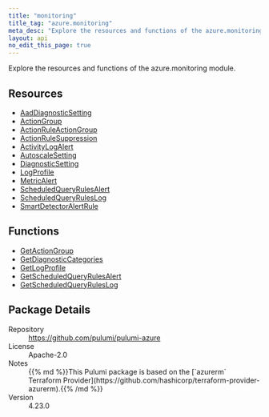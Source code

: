 ```yaml
---
title: "monitoring"
title_tag: "azure.monitoring"
meta_desc: "Explore the resources and functions of the azure.monitoring module."
layout: api
no_edit_this_page: true
---
```


<!-- WARNING: this file was generated by Pulumi Docs Generator. -->
<!-- Do not edit by hand unless you're certain you know what you are doing! -->

Explore the resources and functions of the azure.monitoring module.

<h2 id="resources">Resources</h2>
<ul class="api">
    <li><a href="aaddiagnosticsetting" title="AadDiagnosticSetting"><span class="api-symbol api-symbol--resource"></span>AadDiagnosticSetting</a></li>
    <li><a href="actiongroup" title="ActionGroup"><span class="api-symbol api-symbol--resource"></span>ActionGroup</a></li>
    <li><a href="actionruleactiongroup" title="ActionRuleActionGroup"><span class="api-symbol api-symbol--resource"></span>ActionRuleActionGroup</a></li>
    <li><a href="actionrulesuppression" title="ActionRuleSuppression"><span class="api-symbol api-symbol--resource"></span>ActionRuleSuppression</a></li>
    <li><a href="activitylogalert" title="ActivityLogAlert"><span class="api-symbol api-symbol--resource"></span>ActivityLogAlert</a></li>
    <li><a href="autoscalesetting" title="AutoscaleSetting"><span class="api-symbol api-symbol--resource"></span>AutoscaleSetting</a></li>
    <li><a href="diagnosticsetting" title="DiagnosticSetting"><span class="api-symbol api-symbol--resource"></span>DiagnosticSetting</a></li>
    <li><a href="logprofile" title="LogProfile"><span class="api-symbol api-symbol--resource"></span>LogProfile</a></li>
    <li><a href="metricalert" title="MetricAlert"><span class="api-symbol api-symbol--resource"></span>MetricAlert</a></li>
    <li><a href="scheduledqueryrulesalert" title="ScheduledQueryRulesAlert"><span class="api-symbol api-symbol--resource"></span>ScheduledQueryRulesAlert</a></li>
    <li><a href="scheduledqueryruleslog" title="ScheduledQueryRulesLog"><span class="api-symbol api-symbol--resource"></span>ScheduledQueryRulesLog</a></li>
    <li><a href="smartdetectoralertrule" title="SmartDetectorAlertRule"><span class="api-symbol api-symbol--resource"></span>SmartDetectorAlertRule</a></li>
</ul>

<h2 id="functions">Functions</h2>
<ul class="api">
    <li><a href="getactiongroup" title="GetActionGroup"><span class="api-symbol api-symbol--function"></span>GetActionGroup</a></li>
    <li><a href="getdiagnosticcategories" title="GetDiagnosticCategories"><span class="api-symbol api-symbol--function"></span>GetDiagnosticCategories</a></li>
    <li><a href="getlogprofile" title="GetLogProfile"><span class="api-symbol api-symbol--function"></span>GetLogProfile</a></li>
    <li><a href="getscheduledqueryrulesalert" title="GetScheduledQueryRulesAlert"><span class="api-symbol api-symbol--function"></span>GetScheduledQueryRulesAlert</a></li>
    <li><a href="getscheduledqueryruleslog" title="GetScheduledQueryRulesLog"><span class="api-symbol api-symbol--function"></span>GetScheduledQueryRulesLog</a></li>
</ul>

<h2 id="package-details">Package Details</h2>
<dl class="package-details">
	<dt>Repository</dt>
	<dd><a href="https://github.com/pulumi/pulumi-azure">https://github.com/pulumi/pulumi-azure</a></dd>
	<dt>License</dt>
	<dd>Apache-2.0</dd>
	<dt>Notes</dt>
	<dd>{{% md %}}This Pulumi package is based on the [`azurerm` Terraform Provider](https://github.com/hashicorp/terraform-provider-azurerm).{{% /md %}}</dd>
	<dt>Version</dt>
	<dd>4.23.0</dd>
</dl>

